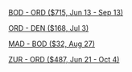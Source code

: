 [BOD - ORD ($715, Jun 13 - Sep 13)](https://www.google.com/travel/flights/search?tfs=CBwQAhoeagcIARIDQk9EEgoyMDIzLTA2LTEzcgcIARIDTUFEGh5qBwgBEgNNQUQSCjIwMjMtMDYtMTRyBwgBEgNPUkQaHmoHCAESA09SRBIKMjAyMy0wOS0xM3IHCAESA0JPRHABggELCP___________wFAAUgBmAED&tfu=EgIIASIYCgZtVGVpaGUKBnNLRlh4ZgoGbjZqaDdj)

[ORD - DEN ($168, Jul 3)](https://www.google.com/travel/flights/search?tfs=CBwQAhokagcIARIDT1JEEgoyMDIzLTA3LTAzcgcIARIDREVOKAA6AkY5cAGCAQsI____________AUABSAGYAQI&tfu=EgIIASIA)

[MAD - BOD ($32, Aug 27)](https://www.google.com/travel/flights/search?tfs=CBwQAhojagwIAxIIL20vMDU2X3kSCjIwMjMtMDgtMjdyBwgBEgNCT0RwAYIBCwj___________8BQAFIAZgBAg&tfu=EgIIASIYCgZEanRzUWIKBkRqdHNRYgoGRGp0c1Fi)

[ZUR - ORD ($487, Jun 21 - Oct 4)](https://www.google.com/travel/flights/search?tfs=CBwQAhogagcIARIDWlJIEgoyMDIzLTA2LTIxcgcIARIDT1JEKAAaIGoHCAESA09SRBIKMjAyMy0xMC0wNHIHCAESA1pSSCgAcAGCAQsI____________AUABSAGYAQE&tfu=EgIIASInCgV2eGdYZwoGYUNOclRiCgZpNVNrR2YSBmFkOE1XZRIGYWQ4TVdl)
